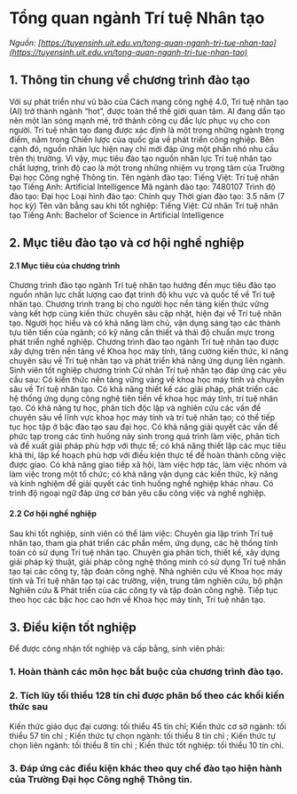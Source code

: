 # Tổng quan ngành Trí tuệ Nhân tạo
_Nguồn: [https://tuyensinh.uit.edu.vn/tong-quan-nganh-tri-tue-nhan-tao](https://tuyensinh.uit.edu.vn/tong-quan-nganh-tri-tue-nhan-tao)_

## 1. Thông tin chung về chương trình đào tạo

Với sự phát triển như vũ bão của Cách mạng công nghệ 4.0, Trí tuệ nhân tạo (AI) trở thành ngành “hot”, được toàn thể thế giới quan tâm. AI đang dần tạo nên một làn sóng mạnh mẽ, trở thành công cụ đắc lực phục vụ cho con người. Trí tuệ nhân tạo đang được xác định là một trong những ngành trọng điểm, nằm trong Chiến lược của quốc gia về phát triển công nghiệp. Bên cạnh đó, nguồn nhân lực hiện nay chỉ mới đáp ứng một phần nhỏ nhu cầu trên thị trường. Vì vậy, mục tiêu đào tạo nguồn nhân lực Trí tuệ nhân tạo chất lượng, trình độ cao là một trong những nhiệm vụ trọng tâm của Trường Đại học Công nghệ Thông tin.
 Tên ngành đào tạo:
 Tiếng Việt: Trí tuệ nhân tạo
 Tiếng Anh: Artificial Intelligence
 Mã ngành đào tạo: 7480107
 Trình độ đào tạo: Đại học
 Loại hình đào tạo: Chính quy
 Thời gian đào tạo: 3.5 năm (7 học kỳ)
 Tên văn bằng sau khi tốt nghiệp:
 Tiếng Việt: Cử nhân Trí tuệ nhân tạo
 Tiếng Anh: Bachelor of Science in Artificial Intelligence
## 2. Mục tiêu đào tạo và cơ hội nghề nghiệp
#### 2.1 Mục tiêu của chương trình
 Chương trình đào tạo ngành Trí tuệ nhân tạo hướng đến mục tiêu đào tạo nguồn nhân lực chất lượng cao đạt trình độ khu vực và quốc tế về Trí tuệ nhân tạo.
 Chương trình trang bị cho người học nền tảng kiến thức vững vàng kết hợp cùng kiến thức chuyên sâu cập nhật, hiện đại về Trí tuệ nhân tạo. Người học hiểu và có khả năng làm chủ, vận dụng sáng tạo các thành tựu tiên tiến của ngành; có kỹ năng cần thiết và thái độ chuẩn mực trong phát triển nghề nghiệp.
 Chương trình đào tạo ngành Trí tuệ nhân tạo được xây dựng trên nền tảng về Khoa học máy tính, tăng cường kiến thức, kĩ năng chuyên sâu về Trí tuệ nhân tạo và phát triển khả năng ứng dụng liên ngành.
 Sinh viên tốt nghiệp chương trình Cử nhân Trí tuệ nhân tạo đáp ứng các yêu cầu sau:
 Có kiến thức nền tảng vững vàng về khoa học máy tính và chuyên sâu về Trí tuệ nhân tạo.
 Có khả năng thiết kế các giải pháp, phát triển các hệ thống ứng dụng công nghệ tiên tiến về khoa học máy tính, trí tuệ nhân tạo.
 Có khả năng tự học, phân tích độc lập và nghiên cứu các vấn đề chuyên sâu về lĩnh vực khoa học máy tính và trí tuệ nhân tạo; có thể tiếp tục học tập ở bậc đào tạo sau đại học.
 Có khả năng giải quyết các vấn đề phức tạp trong các tình huống nảy sinh trong quá trình làm việc, phân tích và đề xuất giải pháp phù hợp với thực tế; có khả năng thiết lập các mục tiêu khả thi, lập kế hoạch phù hợp với điều kiện thực tế để hoàn thành công việc được giao.
 Có khả năng giao tiếp xã hội, làm việc hợp tác, làm việc nhóm và làm việc trong một tổ chức; có khả năng vận dụng các kiến thức, kỹ năng và kinh nghiệm để giải quyết các tình huống nghề nghiệp khác nhau.
 Có trình độ ngoại ngữ đáp ứng cơ bản yêu cầu công việc và nghề nghiệp.
#### 2.2 Cơ hội nghề nghiệp
Sau khi tốt nghiệp, sinh viên có thể làm việc:
 Chuyên gia lập trình Trí tuệ nhân tạo, tham gia phát triển các phần mềm, ứng dụng, các hệ thống tính toán có sử dụng Trí tuệ nhân tạo.
 Chuyên gia phân tích, thiết kế, xây dựng giải pháp kỹ thuật, giải pháp công nghệ thông minh có sử dụng Trí tuệ nhân tạo tại các công ty, tập đoàn công nghệ.
 Nhà nghiên cứu về Khoa học máy tính và Trí tuệ nhân tạo tại các trường, viện, trung tâm nghiên cứu, bộ phận Nghiên cứu & Phát triển của các công ty và tập đoàn công nghệ.
 Tiếp tục theo học các bậc học cao hơn về Khoa học máy tính, Trí tuệ nhân tạo.
## 3. Điều kiện tốt nghiệp
Để được công nhận tốt nghiệp và cấp bằng, sinh viên phải:
### 1. Hoàn thành các môn học bắt buộc của chương trình đào tạo.
### 2. Tích lũy tối thiểu 128 tín chỉ được phân bố theo các khối kiến thức sau
Kiến thức giáo dục đại cương: tối thiểu 45 tín chỉ;
 Kiến thức cơ sở ngành: tối thiểu 57 tín chỉ ;
 Kiến thức tự chọn ngành: tối thiểu 8 tín chỉ ;
 Kiến thức tự chọn liên ngành: tối thiểu 8 tín chỉ ;
 Kiến thức tốt nghiệp: tối thiểu 10 tín chỉ.
### 3. Đáp ứng các điều kiện khác theo quy chế đào tạo hiện hành của Trường Đại học Công nghệ Thông tin.
